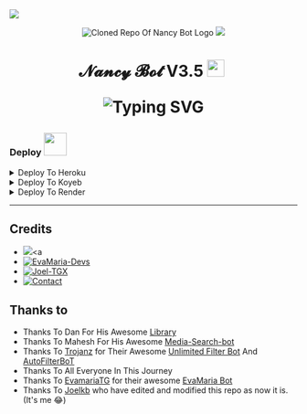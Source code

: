 <img src="https://user-images.githubusercontent.com/73097560/115834477-dbab4500-a447-11eb-908a-139a6edaec5c.gif">
<p align="center">
  <img src="https://telegra.ph/file/c13393262ab2c755d5519.jpg" alt="Cloned Repo Of Nancy Bot Logo">
<img src="https://user-images.githubusercontent.com/73097560/115834477-dbab4500-a447-11eb-908a-139a6edaec5c.gif">
<h1 align="center">
  𝓝𝓪𝓷𝓬𝔂 𝓑𝓸𝓽 V3.5 <img src="https://media.giphy.com/media/ObNTw8Uzwy6KQ/giphy.gif" width=30px height=30px>&nbsp;
</p>

![Typing SVG](https://readme-typing-svg.herokuapp.com/?lines=ᴡᴇʟᴄᴏᴍᴇ+ᴛᴏ+ɴᴀɴᴄʏ+ʙᴏᴛ+ᴠ3.5!;ᴇᴅɪᴛɪɴɢ+ʙʏ+ʜᴀᴄᴋᴇʀ+ᴊʀ+!;ᴀ+sɪᴍᴘʟᴇ+ᴀɴᴅ+ᴘᴏᴡᴇʀꜰᴜʟ+ʙᴏᴛ!;ɪɴᴅᴇxᴇs+ꜰɪʟᴇs+ᴀʙᴏᴜᴛ+4ɢʙ+ᴀ+ʙᴏᴛ+ᴡɪᴛʜ+ᴅᴏᴜʙʟᴇ+ʙᴜᴛᴛᴏɴ!;sᴛᴀʀᴛ+ᴍᴇssᴀɢᴇ+ᴡɪᴛʜ+ᴘɪᴄ+ᴀɴᴅ+ᴍᴏʀᴇ+ꜰᴇᴀᴛᴜʀᴇs!)
</p>   


### Deploy <img src="https://media.giphy.com/media/Ul4u1oVoVB9Z6wBQCO/giphy.gif" width=40px height=40px>&nbsp;

<details><summary>Deploy To Heroku</summary>
<p>
<br>
<a href="https://heroku.com/deploy?template=https://github.com/Joelkb/DQ-the-file-donor">
  <img src="https://www.herokucdn.com/deploy/button.svg" alt="Deploy To Heroku">
</a>
</p>
</details>

<details><summary>Deploy To Koyeb</summary>
<br>
<b>The fastest way to deploy the application is to click the Deploy to Koyeb button below.</b>
<br>
<br>

[![Deploy to Koyeb](https://www.koyeb.com/static/images/deploy/button.svg)](https://app.koyeb.com/deploy?type=git&repository=github.com/Joelkb/DQ-The-FIle-Donor&branch=web&name=dqthefiledonor)
</details>

<details><summary>Deploy To Render</summary>
<br>
<b>
Use these commands:
<br>
<br>
• Build Command: <code>pip3 install -U -r requirements.txt</code>
<br>
<br>
• Start Command: <code>python3 bot.py</code>
<br>
<br>
Go to https://uptimerobot.com/ and add a monitor to keep your bot alive.
<br>
<br>
Use these settings when adding a monitor:</b>
<br>
<br>
<img src="https://telegra.ph/file/a79a156e44f43c9833b50.jpg" alt="render template">
<br>
<br>
<b>Click on the below button to deploy directly to render ↓</b>
<br>
<br>
<a href="https://render.com/deploy?repo=https://github.com/Joelkb/DQ-the-file-donor/tree/web">
<img src="https://render.com/images/deploy-to-render-button.svg" alt="Deploy to Render">
</a>
</details>

<hr>

## Credits 
* <a href="https://telegram.dog/hacker_jr"><img src="https://img.shields.io/badge/telegram-D14836?color=2CA5E0&style=for-the-badge&logo=telegram&logoColor=white"></a><a
* [![EvaMaria-Devs](https://img.shields.io/static/v1?label=EvaMaria&message=devs&color=critical)](https://telegram.dog/EvaMariaDevs)
* [![Joel-TGX](https://img.shields.io/static/v1?label=Jᴏᴇʟ+ᠰ+TɢX&message=Github&color=critical)](https://github.com/Joelkb)
* [![Contact](https://img.shields.io/static/v1?label=Contact+Developer&message=On+Telegram&color=critical)](https://telegram.me/creatorbeatz)

## Thanks to 
 - Thanks To Dan For His Awesome [Library](https://github.com/pyrogram/pyrogram)
 - Thanks To Mahesh For His Awesome [Media-Search-bot](https://github.com/Mahesh0253/Media-Search-bot)
 - Thanks To [Trojanz](https://github.com/trojanzhex) for Their Awesome [Unlimited Filter Bot](https://github.com/TroJanzHEX/Unlimited-Filter-Bot) And [AutoFilterBoT](https://github.com/trojanzhex/auto-filter-bot)
 - Thanks To All Everyone In This Journey
 - Thanks To [EvamariaTG](https://raw.githubusercontent.com/EvamariaTG) for their awesome [EvaMaria Bot](https://raw.githubusercontent.com/EvamariaTG/EvaMaria)
 - Thanks To [Joelkb](https://github.com/Joelkb) who have edited and modified this repo as now it is. (It's me 😂)
